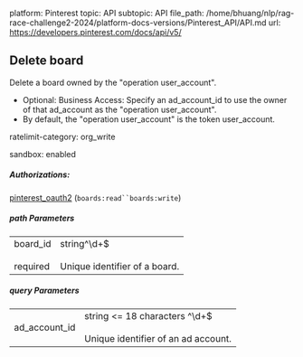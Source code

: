 platform: Pinterest
topic: API
subtopic: API
file_path: /home/bhuang/nlp/rag-race-challenge2-2024/platform-docs-versions/Pinterest_API/API.md
url: https://developers.pinterest.com/docs/api/v5/

## [](#operation/boards/delete)Delete board

Delete a board owned by the "operation user\_account".

* Optional: Business Access: Specify an ad\_account\_id to use the owner of that ad\_account as the "operation user\_account".
* By default, the "operation user\_account" is the token user\_account.

ratelimit-category: org\_write

sandbox: enabled

##### Authorizations:

[pinterest\_oauth2](#section/Authentication/pinterest_oauth2) (`boards:read``boards:write`)

##### path Parameters

|     |     |
| --- | --- |
| board\_id<br><br>required | string^\\d+$<br><br>Unique identifier of a board. |

##### query Parameters

|     |     |
| --- | --- |
| ad\_account\_id | string <= 18 characters ^\\d+$<br><br>Unique identifier of an ad account. |